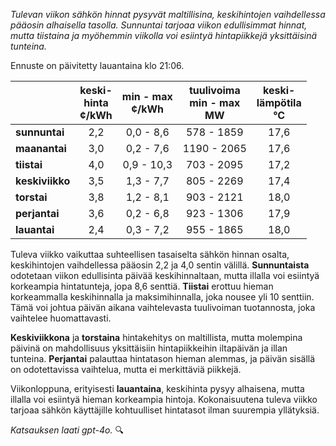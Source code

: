 *Tulevan viikon sähkön hinnat pysyvät maltillisina, keskihintojen vaihdellessa pääosin alhaisella tasolla. Sunnuntai tarjoaa viikon edullisimmat hinnat, mutta tiistaina ja myöhemmin viikolla voi esiintyä hintapiikkejä yksittäisinä tunteina.*

Ennuste on päivitetty lauantaina klo 21:06.

|             | keski-<br>hinta<br>¢/kWh | min - max<br>¢/kWh | tuulivoima<br>min - max<br>MW | keski-<br>lämpötila<br>°C |
|:------------|:----------------:|:----------------:|:-------------:|:-------------:|
| **sunnuntai** | 2,2             | 0,0 - 8,6        | 578 - 1859    | 17,6          |
| **maanantai** | 3,0             | 0,2 - 7,6        | 1190 - 2065   | 17,6          |
| **tiistai**   | 4,0             | 0,9 - 10,3       | 703 - 2095    | 17,2          |
| **keskiviikko**| 3,5            | 1,3 - 7,7        | 805 - 2269    | 17,4          |
| **torstai**   | 3,8             | 1,2 - 8,1        | 903 - 2121    | 18,0          |
| **perjantai** | 3,6             | 0,2 - 6,8        | 923 - 1306    | 17,9          |
| **lauantai**  | 2,4             | 0,3 - 7,2        | 955 - 1865    | 18,0          |

Tuleva viikko vaikuttaa suhteellisen tasaiselta sähkön hinnan osalta, keskihintojen vaihdellessa pääosin 2,2 ja 4,0 sentin välillä. **Sunnuntaista** odotetaan viikon edullisinta päivää keskihinnaltaan, mutta illalla voi esiintyä korkeampia hintatunteja, jopa 8,6 senttiä. **Tiistai** erottuu hieman korkeammalla keskihinnalla ja maksimihinnalla, joka nousee yli 10 senttiin. Tämä voi johtua päivän aikana vaihtelevasta tuulivoiman tuotannosta, joka vaihtelee huomattavasti.

**Keskiviikkona** ja **torstaina** hintakehitys on maltillista, mutta molempina päivinä on mahdollisuus yksittäisiin hintapiikkeihin iltapäivän ja illan tunteina. **Perjantai** palauttaa hintatason hieman alemmas, ja päivän sisällä on odotettavissa vaihtelua, mutta ei merkittäviä piikkejä.

Viikonloppuna, erityisesti **lauantaina**, keskihinta pysyy alhaisena, mutta illalla voi esiintyä hieman korkeampia hintoja. Kokonaisuutena tuleva viikko tarjoaa sähkön käyttäjille kohtuulliset hintatasot ilman suurempia yllätyksiä.

*Katsauksen laati gpt-4o.* 🔍
